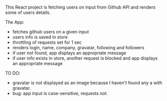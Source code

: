This React project is fetching users on input from Github API 
and renders some of users details.

The App:
 - fetches github users on a given input
 - users info is saved in store
 - throttling of requests set for 1 sec
 - renders login, name, company, gravatar, following and followers
 - if user not found, app displays an appropriate message
 - if user info exists in store, another request is blocked and app displays an appropriate message
 
TO DO:
 - gravatar is not displayed as an image because I haven't found any a with gravatar.
 - bug: app input is case-sensitive, requests not.